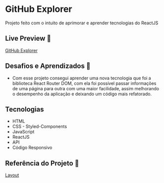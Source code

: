 # GitHub Explorer

Projeto feito com o intuito de aprimorar e aprender tecnologias do ReactJS

## Live Preview 🔗

[GitHub Explorer](https://davysonwss-github-explorer.vercel.app)

## Desafios e Aprendizados 📌

- Com esse projeto consegui aprender uma nova tecnologia que foi a biblioteca React Router DOM, com ela foi possível passar informações de uma página para outra com uma maior facilidade, assim melhorando o desempenho da aplicação e deixando um código mais refatorado.

## Tecnologias

- HTML
- CSS - Styled-Components
- JavaScript
- ReactJS
- API
- Código Responsivo

## Referência do Projeto 🔗

[Layout](https://www.figma.com/file/8JwgN6Ggh1NI7F3ZkwzJZH/Mentoria-Frontend?node-id=2574%3A2)
